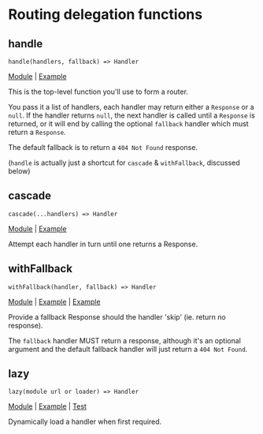 # Routing delegation functions

## handle

`handle(handlers, fallback) => Handler`

[Module](../lib/handle.ts) | [Example](../examples/handle.ts)

This is the top-level function you'll use to form a router.

You pass it a list of handlers, each handler may return either a `Response` or a
`null`. If the handler returns `null`, the next handler is called until a
`Response` is returned, or it will end by calling the optional `fallback`
handler which must return a `Response`.

The default fallback is to return a `404 Not Found` response.

(`handle` is actually just a shortcut for `cascade` & `withFallback`, discussed
below)

## cascade

`cascade(...handlers) => Handler`

[Module](../lib/cascade.ts) | [Example](../examples/cascade.ts)

Attempt each handler in turn until one returns a Response.

## withFallback

`withFallback(handler, fallback) => Handler`

[Module](../lib/fallback.ts) | [Example](../examples/by_pattern.ts) |
[Example](../examples/cascade.ts)

Provide a fallback Response should the handler 'skip' (ie. return no response).

The `fallback` handler MUST return a response, although it's an optional
argument and the default fallback handler will just return a `404 Not Found`.

## lazy

`lazy(module url or loader) => Handler`

[Module](../lib/lazy.ts) | [Example](../examples/lazy.ts) |
[Test](../examples/lazy.test.ts)

Dynamically load a handler when first required.
